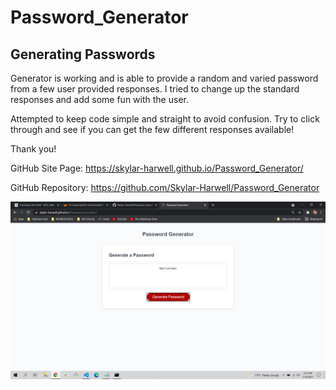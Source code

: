 # Password_Generator
## Generating Passwords

Generator is working and is able to provide a random and varied password from a few user provided responses. I tried to change up the standard responses and add some fun with the user. 

Attempted to keep code simple and straight to avoid confusion. Try to click through and see if you can get the few different responses available!

Thank you!

GitHub Site Page: https://skylar-harwell.github.io/Password_Generator/

GitHub Repository: https://github.com/Skylar-Harwell/Password_Generator 

![Screenshot1](assets/website_screenshot.png?)